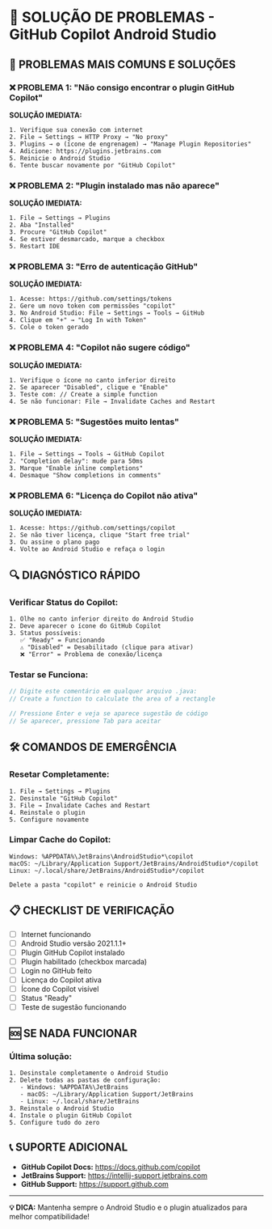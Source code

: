 # 🔧 SOLUÇÃO DE PROBLEMAS - GitHub Copilot Android Studio

## 🚨 PROBLEMAS MAIS COMUNS E SOLUÇÕES

### ❌ PROBLEMA 1: "Não consigo encontrar o plugin GitHub Copilot"
**SOLUÇÃO IMEDIATA:**
```
1. Verifique sua conexão com internet
2. File → Settings → HTTP Proxy → "No proxy"
3. Plugins → ⚙️ (ícone de engrenagem) → "Manage Plugin Repositories"
4. Adicione: https://plugins.jetbrains.com
5. Reinicie o Android Studio
6. Tente buscar novamente por "GitHub Copilot"
```

### ❌ PROBLEMA 2: "Plugin instalado mas não aparece"
**SOLUÇÃO IMEDIATA:**
```
1. File → Settings → Plugins
2. Aba "Installed" 
3. Procure "GitHub Copilot"
4. Se estiver desmarcado, marque a checkbox
5. Restart IDE
```

### ❌ PROBLEMA 3: "Erro de autenticação GitHub"
**SOLUÇÃO IMEDIATA:**
```
1. Acesse: https://github.com/settings/tokens
2. Gere um novo token com permissões "copilot"
3. No Android Studio: File → Settings → Tools → GitHub
4. Clique em "+" → "Log In with Token"
5. Cole o token gerado
```

### ❌ PROBLEMA 4: "Copilot não sugere código"
**SOLUÇÃO IMEDIATA:**
```
1. Verifique o ícone no canto inferior direito
2. Se aparecer "Disabled", clique e "Enable"
3. Teste com: // Create a simple function
4. Se não funcionar: File → Invalidate Caches and Restart
```

### ❌ PROBLEMA 5: "Sugestões muito lentas"
**SOLUÇÃO IMEDIATA:**
```
1. File → Settings → Tools → GitHub Copilot
2. "Completion delay": mude para 50ms
3. Marque "Enable inline completions"
4. Desmaque "Show completions in comments"
```

### ❌ PROBLEMA 6: "Licença do Copilot não ativa"
**SOLUÇÃO IMEDIATA:**
```
1. Acesse: https://github.com/settings/copilot
2. Se não tiver licença, clique "Start free trial"
3. Ou assine o plano pago
4. Volte ao Android Studio e refaça o login
```

## 🔍 DIAGNÓSTICO RÁPIDO

### Verificar Status do Copilot:
```
1. Olhe no canto inferior direito do Android Studio
2. Deve aparecer o ícone do GitHub Copilot
3. Status possíveis:
   ✅ "Ready" = Funcionando
   ⚠️ "Disabled" = Desabilitado (clique para ativar)
   ❌ "Error" = Problema de conexão/licença
```

### Testar se Funciona:
```java
// Digite este comentário em qualquer arquivo .java:
// Create a function to calculate the area of a rectangle

// Pressione Enter e veja se aparece sugestão de código
// Se aparecer, pressione Tab para aceitar
```

## 🛠️ COMANDOS DE EMERGÊNCIA

### Resetar Completamente:
```
1. File → Settings → Plugins
2. Desinstale "GitHub Copilot"
3. File → Invalidate Caches and Restart
4. Reinstale o plugin
5. Configure novamente
```

### Limpar Cache do Copilot:
```
Windows: %APPDATA%\JetBrains\AndroidStudio*\copilot
macOS: ~/Library/Application Support/JetBrains/AndroidStudio*/copilot
Linux: ~/.local/share/JetBrains/AndroidStudio*/copilot

Delete a pasta "copilot" e reinicie o Android Studio
```

## 📋 CHECKLIST DE VERIFICAÇÃO

- [ ] Internet funcionando
- [ ] Android Studio versão 2021.1.1+
- [ ] Plugin GitHub Copilot instalado
- [ ] Plugin habilitado (checkbox marcada)
- [ ] Login no GitHub feito
- [ ] Licença do Copilot ativa
- [ ] Ícone do Copilot visível
- [ ] Status "Ready"
- [ ] Teste de sugestão funcionando

## 🆘 SE NADA FUNCIONAR

### Última solução:
```
1. Desinstale completamente o Android Studio
2. Delete todas as pastas de configuração:
   - Windows: %APPDATA%\JetBrains
   - macOS: ~/Library/Application Support/JetBrains
   - Linux: ~/.local/share/JetBrains
3. Reinstale o Android Studio
4. Instale o plugin GitHub Copilot
5. Configure tudo do zero
```

## 📞 SUPORTE ADICIONAL

- **GitHub Copilot Docs:** https://docs.github.com/copilot
- **JetBrains Support:** https://intellij-support.jetbrains.com
- **GitHub Support:** https://support.github.com

---
**💡 DICA:** Mantenha sempre o Android Studio e o plugin atualizados para melhor compatibilidade!